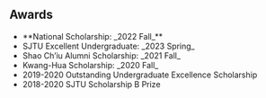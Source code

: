 ## Awards

<ul style="margin:0 0 5px;">
  <li><autocolor>**National Scholarship: _2022 Fall_**</autocolor></li> 
  <li><autocolor>SJTU Excellent Undergraduate: _2023 Spring_</autocolor></li>
  <li><autocolor>Shao Ch’iu Alumni Scholarship: _2021 Fall_</autocolor></li>
  <li><autocolor>Kwang-Hua Scholarship: _2020 Fall_</autocolor></li>
  <li><autocolor>2019-2020 Outstanding Undergraduate Excellence Scholarship</autocolor></li>
  <li><autocolor>2018-2020 SJTU Scholarship B Prize</autocolor></li>
</ul>

